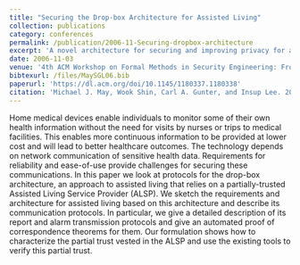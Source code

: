 ```yaml
---
title: "Securing the Drop-box Architecture for Assisted Living"
collection: publications
category: conferences
permalink: /publication/2006-11-Securing-dropbox-architecture
excerpt: 'A novel architecture for securing and improving privacy for assisted living technologies.'
date: 2006-11-03
venue: '4th ACM Workshop on Formal Methods in Security Engineering: From Specifications to Code'
bibtexurl: /files/MaySGL06.bib
paperurl: 'https://dl.acm.org/doi/10.1145/1180337.1180338'
citation: 'Michael J. May, Wook Shin, Carl A. Gunter, and Insup Lee. 2006. <u>Securing the drop-box architecture for assisted living</u> in <i>Proceedings of the fourth ACM workshop on Formal methods in security (FMSE 06)</i>. Association for Computing Machinery, New York, NY, USA, 1–12. https://doi.org/10.1145/1180337.1180338.'
---
```


Home medical devices enable individuals to monitor some of their own health information without the need for visits by nurses or trips to medical facilities. This enables more continuous information to be provided at lower cost and will lead to better healthcare outcomes. The technology depends on network communication of sensitive health data. Requirements for reliability and ease-of-use provide challenges for securing these communications. In this paper we look at protocols for the drop-box architecture, an approach to assisted living that relies on a partially-trusted Assisted Living Service Provider (ALSP). We sketch the requirements and architecture for assisted living based on this architecture and describe its communication protocols. In particular, we give a detailed description of its report and alarm transmission protocols and give an automated proof of correspondence theorems for them. Our formulation shows how to characterize the partial trust vested in the ALSP and use the existing tools to verify this partial trust.
